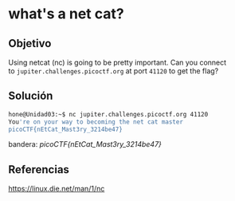 #  what's a net cat?
## Objetivo
Using netcat (nc) is going to be pretty important. Can you connect to `jupiter.challenges.picoctf.org` at port `41120` to get the flag?

## Solución 
```bash
hone@Unidad03:~$ nc jupiter.challenges.picoctf.org 41120
You're on your way to becoming the net cat master
picoCTF{nEtCat_Mast3ry_3214be47}
```

bandera: *picoCTF{nEtCat_Mast3ry_3214be47}*
## Referencias
https://linux.die.net/man/1/nc